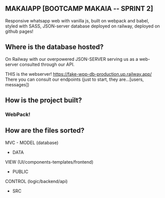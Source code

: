 ## MAKAIAPP [BOOTCAMP MAKAIA -- SPRINT 2]
Responsive whatsapp web with vanilla js, 
built on webpack and babel, 
styled with SASS, 
JSON-server database deployed on railway,
deployed on github pages!

## Where is the database hosted?     
On Railway with our overpowered JSON-SERVER serving us as a web-server consulted through our API.     

THIS is the webserver!
https://fake-wpp-db-production.up.railway.app/      
There you can consult our endpoints (just to start, they are...[users, messages])

## How is the project built? 
### WebPack!

## How are the files sorted?
MVC - MODEL  (database) 
+ DATA 

VIEW (UI/components-templates/frontend)
+ PUBLIC

CONTROL (logic/backend/api)
+ SRC
